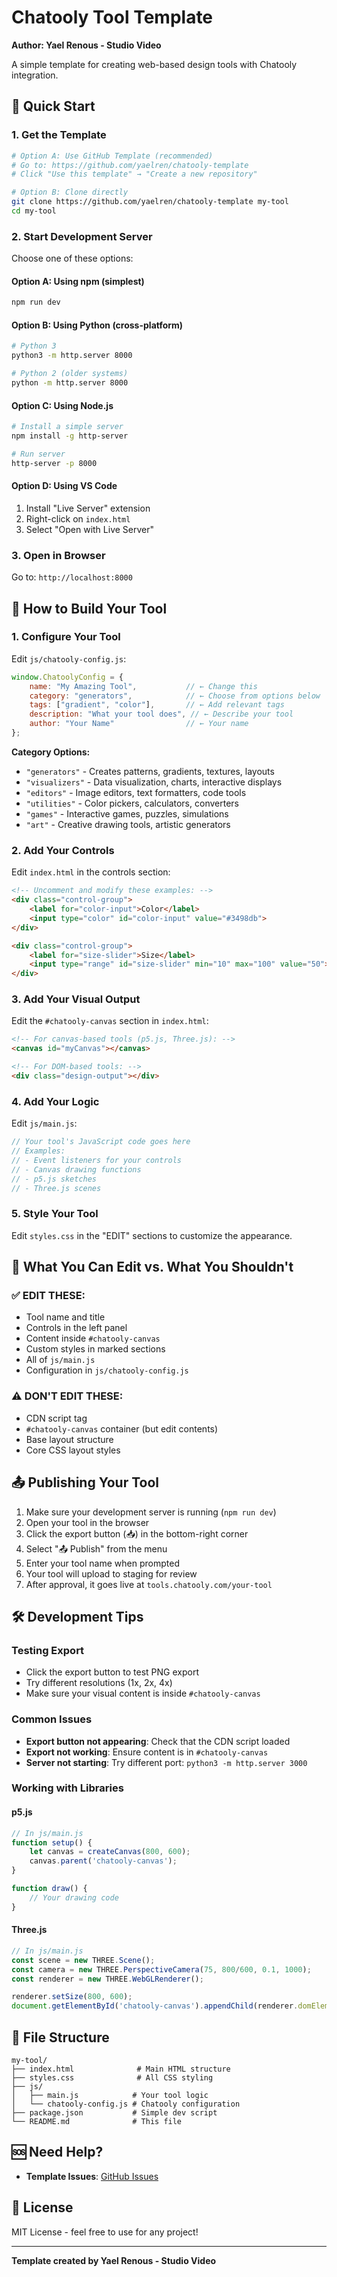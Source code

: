 # Chatooly Tool Template

**Author: Yael Renous - Studio Video**

A simple template for creating web-based design tools with Chatooly integration.

## 🚀 Quick Start

### 1. Get the Template
```bash
# Option A: Use GitHub Template (recommended)
# Go to: https://github.com/yaelren/chatooly-template
# Click "Use this template" → "Create a new repository"

# Option B: Clone directly
git clone https://github.com/yaelren/chatooly-template my-tool
cd my-tool
```

### 2. Start Development Server

Choose one of these options:

#### Option A: Using npm (simplest)
```bash
npm run dev
```

#### Option B: Using Python (cross-platform)
```bash
# Python 3
python3 -m http.server 8000

# Python 2 (older systems)
python -m http.server 8000
```

#### Option C: Using Node.js
```bash
# Install a simple server
npm install -g http-server

# Run server
http-server -p 8000
```

#### Option D: Using VS Code
1. Install "Live Server" extension
2. Right-click on `index.html`
3. Select "Open with Live Server"

### 3. Open in Browser
Go to: `http://localhost:8000`

## 📝 How to Build Your Tool

### 1. Configure Your Tool
Edit `js/chatooly-config.js`:
```javascript
window.ChatoolyConfig = {
    name: "My Amazing Tool",           // ← Change this
    category: "generators",            // ← Choose from options below
    tags: ["gradient", "color"],       // ← Add relevant tags
    description: "What your tool does", // ← Describe your tool
    author: "Your Name"                // ← Your name
};
```

**Category Options:**
- `"generators"` - Creates patterns, gradients, textures, layouts
- `"visualizers"` - Data visualization, charts, interactive displays  
- `"editors"` - Image editors, text formatters, code tools
- `"utilities"` - Color pickers, calculators, converters
- `"games"` - Interactive games, puzzles, simulations
- `"art"` - Creative drawing tools, artistic generators

### 2. Add Your Controls
Edit `index.html` in the controls section:
```html
<!-- Uncomment and modify these examples: -->
<div class="control-group">
    <label for="color-input">Color</label>
    <input type="color" id="color-input" value="#3498db">
</div>

<div class="control-group">
    <label for="size-slider">Size</label>
    <input type="range" id="size-slider" min="10" max="100" value="50">
</div>
```

### 3. Add Your Visual Output
Edit the `#chatooly-canvas` section in `index.html`:
```html
<!-- For canvas-based tools (p5.js, Three.js): -->
<canvas id="myCanvas"></canvas>

<!-- For DOM-based tools: -->
<div class="design-output"></div>
```

### 4. Add Your Logic
Edit `js/main.js`:
```javascript
// Your tool's JavaScript code goes here
// Examples:
// - Event listeners for your controls
// - Canvas drawing functions  
// - p5.js sketches
// - Three.js scenes
```

### 5. Style Your Tool
Edit `styles.css` in the "EDIT" sections to customize the appearance.

## 🎨 What You Can Edit vs. What You Shouldn't

### ✅ EDIT THESE:
- Tool name and title
- Controls in the left panel
- Content inside `#chatooly-canvas`
- Custom styles in marked sections
- All of `js/main.js`
- Configuration in `js/chatooly-config.js`

### ⚠️ DON'T EDIT THESE:
- CDN script tag
- `#chatooly-canvas` container (but edit contents)
- Base layout structure
- Core CSS layout styles

## 📤 Publishing Your Tool

1. Make sure your development server is running (`npm run dev`)
2. Open your tool in the browser
3. Click the export button (📥) in the bottom-right corner
4. Select "📤 Publish" from the menu
5. Enter your tool name when prompted
6. Your tool will upload to staging for review
7. After approval, it goes live at `tools.chatooly.com/your-tool`

## 🛠 Development Tips

### Testing Export
- Click the export button to test PNG export
- Try different resolutions (1x, 2x, 4x)
- Make sure your visual content is inside `#chatooly-canvas`

### Common Issues
- **Export button not appearing**: Check that the CDN script loaded
- **Export not working**: Ensure content is in `#chatooly-canvas`
- **Server not starting**: Try different port: `python3 -m http.server 3000`

### Working with Libraries

#### p5.js
```javascript
// In js/main.js
function setup() {
    let canvas = createCanvas(800, 600);
    canvas.parent('chatooly-canvas');
}

function draw() {
    // Your drawing code
}
```

#### Three.js
```javascript
// In js/main.js
const scene = new THREE.Scene();
const camera = new THREE.PerspectiveCamera(75, 800/600, 0.1, 1000);
const renderer = new THREE.WebGLRenderer();

renderer.setSize(800, 600);
document.getElementById('chatooly-canvas').appendChild(renderer.domElement);
```

## 📁 File Structure

```
my-tool/
├── index.html              # Main HTML structure  
├── styles.css              # All CSS styling
├── js/
│   ├── main.js            # Your tool logic
│   └── chatooly-config.js # Chatooly configuration
├── package.json           # Simple dev script
└── README.md              # This file
```

## 🆘 Need Help?

- **Template Issues**: [GitHub Issues](https://github.com/yaelren/chatooly-template/issues)

## 📄 License

MIT License - feel free to use for any project!

---
**Template created by Yael Renous - Studio Video**